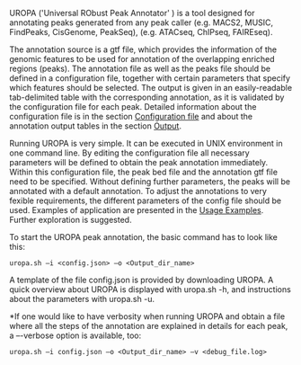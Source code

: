 UROPA ('Universal RObust Peak Annotator' ) is a tool designed for annotating peaks generated from any peak caller
(e.g. MACS2, MUSIC, FindPeaks, CisGenome, PeakSeq),  (e.g. ATACseq, ChIPseq, FAIREseq). 

The annotation source is a gtf file, which provides the information of the genomic features to be used for annotation of the overlapping enriched regions (peaks). 
The annotation file as well as the peaks file should be defined in a configuration file, together with certain parameters that specify which features should be selected. 
The output is given in an easily-readable tab-delimited table with the corresponding annotation, as it is validated by the configuration file for each peak. 
Detailed information about the configuration file is in the section [Configuration file](http://uropa.readthedocs.io/en/latest/config/) and about the annotation output tables in the section [Output](docs/output.md). 

Running UROPA is very simple. It can be executed in UNIX environment in one command line. 
By editing the configuration file all necessary parameters will be defined to obtain the peak annotation immediately. Within this configuration file, the peak bed file and the annotation gtf file need to be specified.
Without defining further parameters, the peaks will be annotated with a default annotation. To adjust the annotations to very fexible requirements, the different parameters of the config file should be used. 
Examples of application are presented in the [Usage Examples](docs/uropa-example.md). Further exploration is suggested.

To start the UROPA peak annotation, the basic command has to look like this:

	uropa.sh –i <config.json> –o <Output_dir_name>

A template of the file config.json is provided by downloading UROPA. A quick overview about UROPA is displayed with uropa.sh -h, and instructions about the parameters with uropa.sh -u.

*If one would like to have verbosity when running UROPA and obtain a file where all the steps of the annotation are explained in details for each peak,
a –-verbose option is available, too:      

	uropa.sh –i config.json –o <Output_dir_name> –v <debug_file.log>